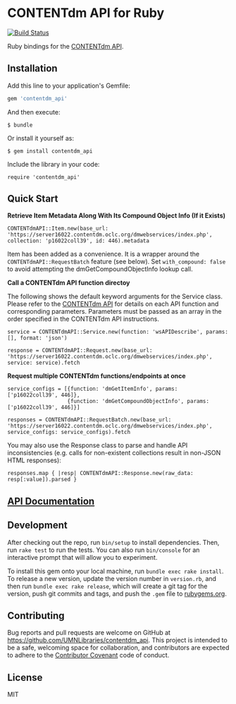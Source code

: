 # CONTENTdm API for Ruby

[![Build Status](https://travis-ci.org/UMNLibraries/contentdm_api.svg?branch=master)](https://travis-ci.org/UMNLibraries/contentdm_api)

Ruby bindings for the [CONTENTdm API](https://www.oclc.org/support/services/contentdm_api/help/customizing-website-help/other-customizations/contentdm_api-api-reference.en.html).

## Installation

Add this line to your application's Gemfile:

```ruby
gem 'contentdm_api'
```

And then execute:

    $ bundle

Or install it yourself as:

    $ gem install contentdm_api

Include the library in your code:

`require 'contentdm_api'`


## Quick Start


**Retrieve Item Metadata Along With Its Compound Object Info (If it Exists)**

```
CONTENTdmAPI::Item.new(base_url: 'https://server16022.contentdm.oclc.org/dmwebservices/index.php', collection: 'p16022coll39', id: 446).metadata
```

Item has been added as a convenience. It is a wrapper around the `CONTENTdmAPI::RequestBatch` feature (see below). Set `with_compound: false` to avoid attempting the dmGetCompoundObjectInfo lookup call.

**Call a CONTENTdm API function directoy**

The following shows the default keyword arguments for the Service class. Please refer to the [CONTENTdm API](https://www.oclc.org/support/services/contentdm_api/help/customizing-website-help/other-customizations/contentdm_api-api-reference.en.html) for details on each API function and corresponding parameters. Parameters must be passed as an array in the order specified in the CONTENTdm API instructions.

```
service = CONTENTdmAPI::Service.new(function: 'wsAPIDescribe', params: [], format: 'json')

response = CONTENTdmAPI::Request.new(base_url: 'https://server16022.contentdm.oclc.org/dmwebservices/index.php', service: service).fetch
```

**Request multiple CONTENTdm functions/endpoints at once**

```
service_configs = [{function: 'dmGetItemInfo', params: ['p16022coll39', 446]},
                   {function: 'dmGetCompoundObjectInfo', params: ['p16022coll39', 446]}]

responses = CONTENTdmAPI::RequestBatch.new(base_url: 'https://server16022.contentdm.oclc.org/dmwebservices/index.php', service_configs: service_configs).fetch
```

You may also use the Response class to parse and handle API inconsistencies (e.g. calls for non-existent collections result in non-JSON HTML responses):

```
responses.map { |resp| CONTENTdmAPI::Response.new(raw_data: resp[:value]).parsed }
```

## [API Documentation](http://www.rubydoc.info/gems/contentdm_api)

## Development

After checking out the repo, run `bin/setup` to install dependencies. Then, run `rake test` to run the tests. You can also run `bin/console` for an interactive prompt that will allow you to experiment.

To install this gem onto your local machine, run `bundle exec rake install`. To release a new version, update the version number in `version.rb`, and then run `bundle exec rake release`, which will create a git tag for the version, push git commits and tags, and push the `.gem` file to [rubygems.org](https://rubygems.org).

## Contributing

Bug reports and pull requests are welcome on GitHub at https://github.com/UMNLibraries/contentdm_api. This project is intended to be a safe, welcoming space for collaboration, and contributors are expected to adhere to the [Contributor Covenant](http://contributor-covenant.org) code of conduct.


## License

MIT
